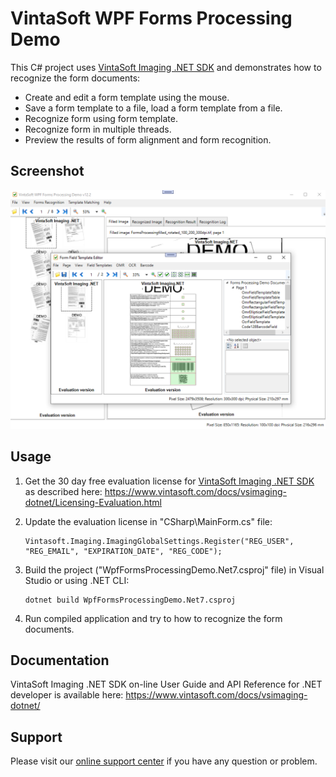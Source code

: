 # VintaSoft WPF Forms Processing Demo

This C# project uses <a href="https://www.vintasoft.com/vsimaging-dotnet-index.html">VintaSoft Imaging .NET SDK</a> and demonstrates how to recognize the form documents:
* Create and edit a form template using the mouse.
* Save a form template to a file, load a form template from a file.
* Recognize form using form template.
* Recognize form in multiple threads.
* Preview the results of form alignment and form recognition.


## Screenshot
<img src="vintasoft-wpf-forms-processing-demo.png" title="VintaSoft WPF Forms Processing Demo">


## Usage
1. Get the 30 day free evaluation license for <a href="https://www.vintasoft.com/vsimaging-dotnet-index.html" target="_blank">VintaSoft Imaging .NET SDK</a> as described here: <a href="https://www.vintasoft.com/docs/vsimaging-dotnet/Licensing-Evaluation.html" target="_blank">https://www.vintasoft.com/docs/vsimaging-dotnet/Licensing-Evaluation.html</a>

2. Update the evaluation license in "CSharp\MainForm.cs" file:
   ```
   Vintasoft.Imaging.ImagingGlobalSettings.Register("REG_USER", "REG_EMAIL", "EXPIRATION_DATE", "REG_CODE");
   ```

3. Build the project ("WpfFormsProcessingDemo.Net7.csproj" file) in Visual Studio or using .NET CLI:
   ```
   dotnet build WpfFormsProcessingDemo.Net7.csproj
   ```

4. Run compiled application and try to how to recognize the form documents.


## Documentation
VintaSoft Imaging .NET SDK on-line User Guide and API Reference for .NET developer is available here: https://www.vintasoft.com/docs/vsimaging-dotnet/


## Support
Please visit our <a href="https://myaccount.vintasoft.com/">online support center</a> if you have any question or problem.
